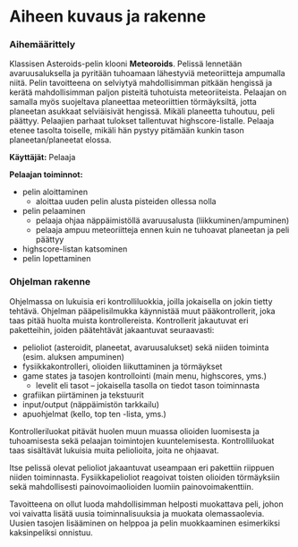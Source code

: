 # Aiheen kuvaus ja rakenne

### Aihemäärittely
Klassisen Asteroids-pelin klooni **Meteoroids**. Pelissä lennetään avaruusaluksella ja pyritään tuhoamaan lähestyviä meteoriitteja ampumalla niitä. Pelin tavoitteena on selviytyä mahdollisimman pitkään hengissä ja kerätä mahdollisimman paljon pisteitä tuhotuista meteoriiteista. Pelaajan on samalla myös suojeltava planeettaa meteoriittien törmäyksiltä, jotta planeetan asukkaat selviäisivät hengissä. Mikäli planeetta tuhoutuu, peli päättyy. Pelaajien parhaat tulokset tallentuvat highscore-listalle. Pelaaja etenee tasolta toiselle, mikäli hän pystyy pitämään kunkin tason planeetan/planeetat elossa.

**Käyttäjät:** Pelaaja

**Pelaajan toiminnot:**
* pelin aloittaminen
  * aloittaa uuden pelin alusta pisteiden ollessa nolla
* pelin pelaaminen
  * pelaaja ohjaa näppäimistöllä avaruusalusta (liikkuminen/ampuminen)
  * pelaaja ampuu meteoriitteja ennen kuin ne tuhoavat planeetan ja peli päättyy
* highscore-listan katsominen
* pelin lopettaminen

### Ohjelman rakenne
Ohjelmassa on lukuisia eri kontrolliluokkia, joilla jokaisella on jokin tietty tehtävä. Ohjelman pääpelisilmukka käynnistää muut pääkontrollerit, joka taas pitää huolta muista kontrollereista. Kontrollerit jakautuvat eri paketteihin, joiden päätehtävät jakaantuvat seuraavasti:

* pelioliot (asteroidit, planeetat, avaruusalukset) sekä niiden toiminta (esim. aluksen ampuminen)
* fysiikkakontrolleri, olioiden liikuttaminen ja törmäykset
* game states ja tasojen kontrollointi (main menu, highscores, yms.)
  * levelit eli tasot – jokaisella tasolla on tiedot tason toiminnasta
* grafiikan piirtäminen ja tekstuurit
* input/output (näppäimistön tarkkailu)
* apuohjelmat (kello, top ten -lista, yms.)

Kontrolleriluokat pitävät huolen muun muassa olioiden luomisesta ja tuhoamisesta sekä pelaajan toimintojen kuuntelemisesta. Kontrolliluokat taas sisältävät lukuisia muita peliolioita, joita ne ohjaavat.

Itse pelissä olevat pelioliot jakaantuvat useampaan eri pakettiin riippuen niiden toiminnasta. Fysiikkapelioliot reagoivat toisten olioiden törmäyksiin sekä mahdollisesti painovoimaolioiden luomiin painovoimakenttiin.

Tavoitteena on ollut luoda mahdollisimman helposti muokattava peli, johon voi vaivatta lisätä uusia toiminnalisuuksia ja muokata olemassaolevia. Uusien tasojen lisääminen on helppoa ja pelin muokkaaminen esimerkiksi kaksinpeliksi onnistuu.
